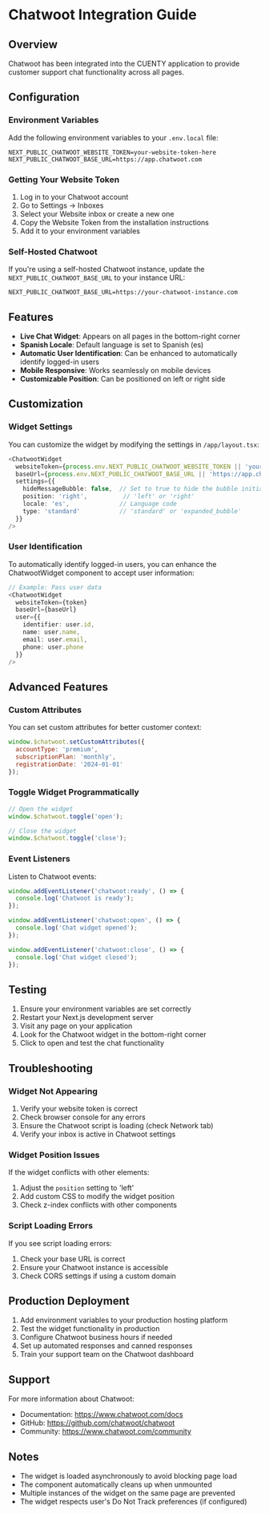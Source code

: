 # Chatwoot Integration Guide

## Overview

Chatwoot has been integrated into the CUENTY application to provide customer support chat functionality across all pages.

## Configuration

### Environment Variables

Add the following environment variables to your `.env.local` file:

```env
NEXT_PUBLIC_CHATWOOT_WEBSITE_TOKEN=your-website-token-here
NEXT_PUBLIC_CHATWOOT_BASE_URL=https://app.chatwoot.com
```

### Getting Your Website Token

1. Log in to your Chatwoot account
2. Go to Settings → Inboxes
3. Select your Website inbox or create a new one
4. Copy the Website Token from the installation instructions
5. Add it to your environment variables

### Self-Hosted Chatwoot

If you're using a self-hosted Chatwoot instance, update the `NEXT_PUBLIC_CHATWOOT_BASE_URL` to your instance URL:

```env
NEXT_PUBLIC_CHATWOOT_BASE_URL=https://your-chatwoot-instance.com
```

## Features

- **Live Chat Widget**: Appears on all pages in the bottom-right corner
- **Spanish Locale**: Default language is set to Spanish (es)
- **Automatic User Identification**: Can be enhanced to automatically identify logged-in users
- **Mobile Responsive**: Works seamlessly on mobile devices
- **Customizable Position**: Can be positioned on left or right side

## Customization

### Widget Settings

You can customize the widget by modifying the settings in `/app/layout.tsx`:

```typescript
<ChatwootWidget 
  websiteToken={process.env.NEXT_PUBLIC_CHATWOOT_WEBSITE_TOKEN || 'your-website-token'}
  baseUrl={process.env.NEXT_PUBLIC_CHATWOOT_BASE_URL || 'https://app.chatwoot.com'}
  settings={{
    hideMessageBubble: false,  // Set to true to hide the bubble initially
    position: 'right',          // 'left' or 'right'
    locale: 'es',              // Language code
    type: 'standard'           // 'standard' or 'expanded_bubble'
  }}
/>
```

### User Identification

To automatically identify logged-in users, you can enhance the ChatwootWidget component to accept user information:

```typescript
// Example: Pass user data
<ChatwootWidget 
  websiteToken={token}
  baseUrl={baseUrl}
  user={{
    identifier: user.id,
    name: user.name,
    email: user.email,
    phone: user.phone
  }}
/>
```

## Advanced Features

### Custom Attributes

You can set custom attributes for better customer context:

```javascript
window.$chatwoot.setCustomAttributes({
  accountType: 'premium',
  subscriptionPlan: 'monthly',
  registrationDate: '2024-01-01'
});
```

### Toggle Widget Programmatically

```javascript
// Open the widget
window.$chatwoot.toggle('open');

// Close the widget
window.$chatwoot.toggle('close');
```

### Event Listeners

Listen to Chatwoot events:

```javascript
window.addEventListener('chatwoot:ready', () => {
  console.log('Chatwoot is ready');
});

window.addEventListener('chatwoot:open', () => {
  console.log('Chat widget opened');
});

window.addEventListener('chatwoot:close', () => {
  console.log('Chat widget closed');
});
```

## Testing

1. Ensure your environment variables are set correctly
2. Restart your Next.js development server
3. Visit any page on your application
4. Look for the Chatwoot widget in the bottom-right corner
5. Click to open and test the chat functionality

## Troubleshooting

### Widget Not Appearing

1. Verify your website token is correct
2. Check browser console for any errors
3. Ensure the Chatwoot script is loading (check Network tab)
4. Verify your inbox is active in Chatwoot settings

### Widget Position Issues

If the widget conflicts with other elements:

1. Adjust the `position` setting to 'left'
2. Add custom CSS to modify the widget position
3. Check z-index conflicts with other components

### Script Loading Errors

If you see script loading errors:

1. Check your base URL is correct
2. Ensure your Chatwoot instance is accessible
3. Check CORS settings if using a custom domain

## Production Deployment

1. Add environment variables to your production hosting platform
2. Test the widget functionality in production
3. Configure Chatwoot business hours if needed
4. Set up automated responses and canned responses
5. Train your support team on the Chatwoot dashboard

## Support

For more information about Chatwoot:
- Documentation: https://www.chatwoot.com/docs
- GitHub: https://github.com/chatwoot/chatwoot
- Community: https://www.chatwoot.com/community

## Notes

- The widget is loaded asynchronously to avoid blocking page load
- The component automatically cleans up when unmounted
- Multiple instances of the widget on the same page are prevented
- The widget respects user's Do Not Track preferences (if configured)
